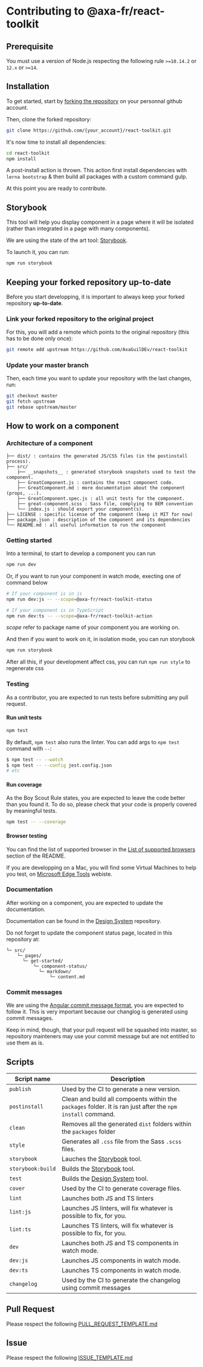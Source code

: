 # Contributing to @axa-fr/react-toolkit

## Prerequisite

You must use a version of Node.js respecting the following rule `>=10.14.2` or `12.x` or `>=14`.

## Installation

To get started, start by [forking the repository](https://docs.github.com/en/free-pro-team@latest/github/getting-started-with-github/fork-a-repo) on your personnal github account.

Then, clone the forked repository:

```sh
git clone https://github.com/{your_account}/react-toolkit.git
```

It's now time to install all dependencies:

```sh
cd react-toolkit
npm install
```

A post-install action is thrown. This action first install dependencies with `lerna bootstrap` & then build all packages with a custom command gulp.

At this point you are ready to contribute.

## Storybook

This tool will help you display component in a page where it will be isolated (rather than integrated in a page with many components).

We are using the state of the art tool: [Storybook](https://storybook.js.org/).

To launch it, you can run:

```sh
npm run storybook
```

## Keeping your forked repository up-to-date

Before you start developping, it is important to always keep your forked repository **up-to-date**.

### Link your forked repository to the original project

For this, you will add a remote which points to the original repository (this has to be done only once):

```sh
git remote add upstream https://github.com/AxaGuilDEv/react-toolkit
```

### Update your master branch

Then, each time you want to update your repository with the last changes, run:

```sh
git checkout master
git fetch upstream
git rebase upstream/master
```

## How to work on a component

### Architecture of a component

```text
├── dist/ : contains the generated JS/CSS files (in the postinstall process).
├── src/
    ├── __snapshots__ : generated storybook snapshots used to test the component.
    ├── GreatComponent.js : contains the react component code.
    ├── GreatComponent.md : more documentation about the component (props, ...).
    ├── GreatComponent.spec.js : all unit tests for the component.
    ├── great-component.scss : Sass file, complying to BEM convention
    └── index.js : should export your component(s).
├── LICENSE : specific license of the component (keep it MIT for now)
├── package.json : description of the component and its dependencies
└── README.md : all useful information to run the component
```

### Getting started

Into a terminal, to start to develop a component you can run

```sh
npm run dev
```

Or, if you want to run your component in watch mode, execting one of command below

```sh
# If your component is in js
npm run dev:js -- --scope=@axa-fr/react-toolkit-status

# If your component is in TypeScript
npm run dev:ts -- --scope=@axa-fr/react-toolkit-action
```

_scope_ refer to package name of your component you are working on.

And then if you want to work on it, in isolation mode, you can run storybook

```sh
npm run storybook
```

After all this, if your development affect css, you can run `npm run style` to regenerate css

### Testing

As a contributor, you are expected to run tests before submitting any pull request.

#### Run unit tests

```sh
npm test
```

By default, `npm test` also runs the linter.
You can add args to `npm test` command with `--`:

```sh
$ npm test -- --watch
$ npm test -- --config jest.config.json
# etc
```

#### Run coverage

As the Boy Scout Rule states, you are expected to leave the code better than you found it. To do so, please check that your code is properly covered by meaningful tests.

```sh
npm test -- --coverage
```

#### Browser testing

You can find the list of supported browser in the [List of supported browsers](./README.md#list-of-supported-browsers) section of the README.

If you are developping on a Mac, you will find some Virtual Machines to help you test, on [Microsoft Edge Tools](https://developer.microsoft.com/en-us/microsoft-edge/tools/vms/) webiste.

### Documentation

After working on a component, you are expected to update the documentation.

Documentation can be found in the [Design System](https://github.com/AxaGuilDEv/design-system) repository.

Do not forget to update the component status page, located in this repository at:

```text
└─ src/
    └─ pages/
      └─ get-started/
          └─ component-status/
            └─ markdown/
                └─ content.md
```

### Commit messages

We are using the [Angular commit message format](https://github.com/angular/angular/blob/master/CONTRIBUTING.md#-commit-message-format), you are expected to follow it. This is very important because our changlog is generated using commit messages.

Keep in mind, though, that your pull request will be squashed into master, so repository mainteners may use your commit message but are not entitled to use them as is.

## Scripts

| Script name       | Description                                                                                                 |
| ----------------- | ----------------------------------------------------------------------------------------------------------- |
| `publish`         | Used by the CI to generate a new version.                                                                   |
| `postinstall`     | Clean and build all compoents within the `packages` folder. It is ran just after the `npm install` command. |
| `clean`           | Removes all the generated `dist` folders within the `packages` folder                                       |
| `style`           | Generates all `.css` file from the Sass `.scss` files.                                                      |
| `storybook`       | Lauches the [Storybook](#storybook) tool.                                                                   |
| `storybook:build` | Builds the [Storybook](#storybook) tool.                                                                    |
| `test`            | Builds the [Design System](#design-system) tool.                                                            |
| `cover`           | Used by the CI to generate coverage files.                                                                  |
| `lint`            | Launches both JS and TS linters                                                                             |
| `lint:js`         | Launches JS linters, will fix whatever is possible to fix, for you.                                         |
| `lint:ts`         | Launches TS linters, will fix whatever is possible to fix, for you.                                         |
| `dev`             | Launches both JS and TS components in watch mode.                                                           |
| `dev:js`          | Launches JS components in watch mode.                                                                       |
| `dev:ts`          | Launches TS components in watch mode.                                                                       |
| `changelog`       | Used by the CI to generate the changelog using commit messages                                              |

## Pull Request

Please respect the following [PULL_REQUEST_TEMPLATE.md](./PULL_REQUEST_TEMPLATE.md)

## Issue

Please respect the following [ISSUE_TEMPLATE.md](./ISSUE_TEMPLATE.md)
